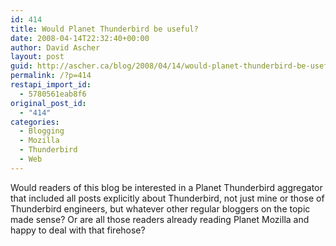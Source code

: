 ```yaml
---
id: 414
title: Would Planet Thunderbird be useful?
date: 2008-04-14T22:32:40+00:00
author: David Ascher
layout: post
guid: http://ascher.ca/blog/2008/04/14/would-planet-thunderbird-be-useful/
permalink: /?p=414
restapi_import_id:
  - 5780561eab8f6
original_post_id:
  - "414"
categories:
  - Blogging
  - Mozilla
  - Thunderbird
  - Web
---
```

Would readers of this blog be interested in a Planet Thunderbird aggregator that included all posts explicitly about Thunderbird, not just mine or those of Thunderbird engineers, but whatever other regular bloggers on the topic made sense? Or are all those readers already reading Planet Mozilla and happy to deal with that firehose?